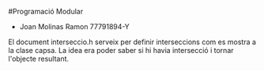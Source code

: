 #Programació Modular

- Joan Molinas Ramon 77791894-Y

El document interseccio.h serveix per definir interseccions com es mostra a la clase capsa.
La idea era poder saber si hi havia intersecció i tornar l'objecte resultant.
